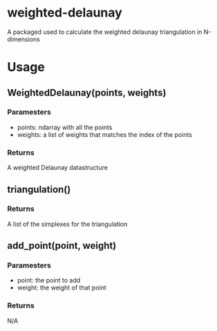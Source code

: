 # weighted-delaunay
A packaged used to calculate the weighted delaunay triangulation in N-dimensions

# Usage

## WeightedDelaunay(points, weights)
### Paramesters
- points: ndarray with all the points
- weights: a list of weights that matches the index of the points
### Returns
A weighted Delaunay datastructure

## triangulation()
### Returns
A list of the simplexes for the triangulation

## add_point(point, weight)
### Paramesters
- point: the point to add
- weight: the weight of that point
### Returns
N/A
